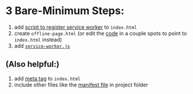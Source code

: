 # 3 Bare-Minimum Steps:

1) add [script to register service worker](https://github.com/hchiam/learning-service-workers/blob/master/another-example/script-to-add-to-index.html) to `index.html`
2) create `offline-page.html` (or edit the [code](https://github.com/hchiam/learning-service-workers/blob/master/another-example/service-worker.js) in a couple spots to point to `index.html` instead)
3) add [`service-worker.js`](https://github.com/hchiam/learning-service-workers/blob/master/another-example/service-worker.js)

## (Also helpful:)

1) add [meta tag](https://github.com/hchiam/learning-service-workers/blob/master/another-example/meta-tag-to-add-to-index.html) to `index.html`
2) include other files like the [manifest file](https://github.com/hchiam/learning-service-workers/blob/master/another-example/manifest.webmanifest) in project folder

